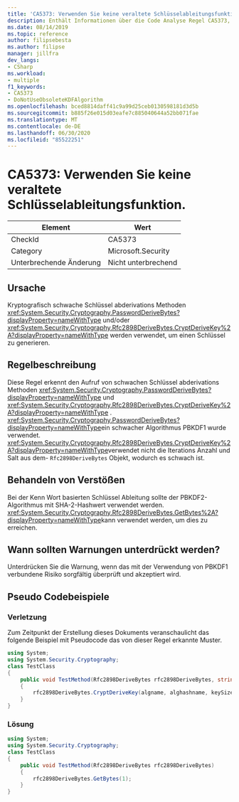 ```yaml
---
title: 'CA5373: Verwenden Sie keine veraltete Schlüsselableitungsfunktion.'
description: Enthält Informationen über die Code Analyse Regel CA5373, einschließlich der Gründe, der Behebung von Verstößen und der Zeit, zu der Sie unterdrückt werden soll.
ms.date: 08/14/2019
ms.topic: reference
author: filipsebesta
ms.author: filipse
manager: jillfra
dev_langs:
- CSharp
ms.workload:
- multiple
f1_keywords:
- CA5373
- DoNotUseObsoleteKDFAlgorithm
ms.openlocfilehash: bced8814daff41c9a99d25ceb0130598181d3d5b
ms.sourcegitcommit: b885f26e015d03eafe7c885040644a52bb071fae
ms.translationtype: MT
ms.contentlocale: de-DE
ms.lasthandoff: 06/30/2020
ms.locfileid: "85522251"
---
```

# <a name="ca5373-do-not-use-obsolete-key-derivation-function"></a>CA5373: Verwenden Sie keine veraltete Schlüsselableitungsfunktion.

|Element|Wert|
|-|-|
|CheckId|CA5373|
|Category|Microsoft.Security|
|Unterbrechende Änderung|Nicht unterbrechend|

## <a name="cause"></a>Ursache

Kryptografisch schwache Schlüssel abderivations Methoden <xref:System.Security.Cryptography.PasswordDeriveBytes?displayProperty=nameWithType> und/oder <xref:System.Security.Cryptography.Rfc2898DeriveBytes.CryptDeriveKey%2A?displayProperty=nameWithType> werden verwendet, um einen Schlüssel zu generieren.

## <a name="rule-description"></a>Regelbeschreibung

Diese Regel erkennt den Aufruf von schwachen Schlüssel abderivations Methoden <xref:System.Security.Cryptography.PasswordDeriveBytes?displayProperty=nameWithType> und <xref:System.Security.Cryptography.Rfc2898DeriveBytes.CryptDeriveKey%2A?displayProperty=nameWithType> .
<xref:System.Security.Cryptography.PasswordDeriveBytes?displayProperty=nameWithType>ein schwacher Algorithmus PBKDF1 wurde verwendet. <xref:System.Security.Cryptography.Rfc2898DeriveBytes.CryptDeriveKey%2A?displayProperty=nameWithType>verwendet nicht die Iterations Anzahl und Salt aus dem- `Rfc2898DeriveBytes` Objekt, wodurch es schwach ist.

## <a name="how-to-fix-violations"></a>Behandeln von Verstößen

Bei der Kenn Wort basierten Schlüssel Ableitung sollte der PBKDF2-Algorithmus mit SHA-2-Hashwert verwendet werden. <xref:System.Security.Cryptography.Rfc2898DeriveBytes.GetBytes%2A?displayProperty=nameWithType>kann verwendet werden, um dies zu erreichen.

## <a name="when-to-suppress-warnings"></a>Wann sollten Warnungen unterdrückt werden?

Unterdrücken Sie die Warnung, wenn das mit der Verwendung von PBKDF1 verbundene Risiko sorgfältig überprüft und akzeptiert wird.

## <a name="pseudo-code-examples"></a>Pseudo Codebeispiele

### <a name="violation"></a>Verletzung

Zum Zeitpunkt der Erstellung dieses Dokuments veranschaulicht das folgende Beispiel mit Pseudocode das von dieser Regel erkannte Muster.

```csharp
using System;
using System.Security.Cryptography;
class TestClass
{
    public void TestMethod(Rfc2898DeriveBytes rfc2898DeriveBytes, string algname, string alghashname, int keySize, byte[] rgbIV)
    {
        rfc2898DeriveBytes.CryptDeriveKey(algname, alghashname, keySize, rgbIV);
    }
}
```

### <a name="solution"></a>Lösung

```csharp
using System;
using System.Security.Cryptography;
class TestClass
{
    public void TestMethod(Rfc2898DeriveBytes rfc2898DeriveBytes)
    {
        rfc2898DeriveBytes.GetBytes(1);
    }
}
```
